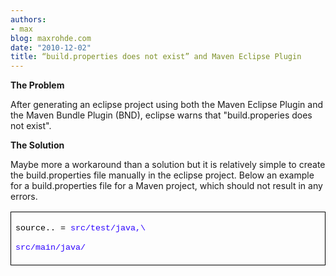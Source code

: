 ```yaml
---
authors:
- max
blog: maxrohde.com
date: "2010-12-02"
title: “build.properties does not exist” and Maven Eclipse Plugin
---
```


**The Problem**

After generating an eclipse project using both the Maven Eclipse Plugin and the Maven Bundle Plugin (BND), eclipse warns that "build.properies does not exist".

**The Solution**

Maybe more a workaround than a solution but it is relatively simple to create the build.properties file manually in the eclipse project. Below an example for a build.properties file for a Maven project, which should not result in any errors.

<table style="border-collapse:collapse;" border="0"><colgroup><col style="width:638px;"></colgroup><tbody valign="top"><tr><td style="padding-left:7px;padding-right:7px;border-top:solid black .5pt;border-left:solid black .5pt;border-bottom:solid black .5pt;border-right:solid black .5pt;"><p><span style="font-family:Courier New;font-size:10pt;"><span style="color:black;">source.. = </span><span style="color:#2a00ff;">src/test/java,\</span></span></p><p><span style="font-family:Courier New;font-size:10pt;"><span style="color:black;"></span><span style="color:#2a00ff;">src/main/java/</span></span></p></td></tr></tbody></table>